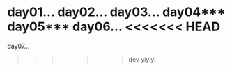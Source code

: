 
day01...
day02...
day03...
day04***
day05***
day06...
<<<<<<< HEAD
=======
day07...
>>>>>>> dev
yiyiyi
